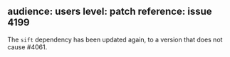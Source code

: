 audience: users
level: patch
reference: issue 4199
---
The `sift` dependency has been updated again, to a version that does not cause #4061.
